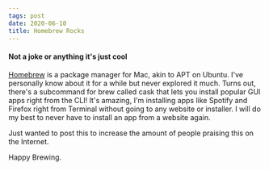 ```yaml
---
tags: post
date: 2020-06-10
title: Homebrew Rocks
---
```


#### Not a joke or anything it's just cool

[Homebrew](https://brew.sh/) is a package manager for Mac, akin to APT on Ubuntu. I've personally know about it for a while but never explored it much. Turns out, there's a subcommand for brew called cask that lets you install popular GUI apps right from the CLI! It's amazing, I'm installing apps like Spotify and Firefox right from Terminal without going to any website or installer. I will do my best to never have to install an app from a website again.

Just wanted to post this to increase the amount of people praising this on the Internet.

Happy Brewing.
